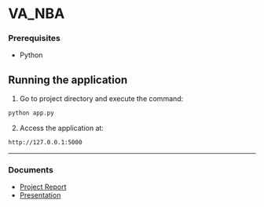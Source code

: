 # VA_NBA

### Prerequisites

- Python

## Running the application

1. Go to project directory and execute the command:

```bash
python app.py
```

2. Access the application at:

```bash
http://127.0.0.1:5000
```

---

### Documents

- [Project Report](https://github.com/charmellaa/VA_NBA/blob/main/docs/Veport.pdf)  
- [Presentation](https://github.com/charmellaa/VA_NBA/blob/main/docs/Presentation.pdf)
